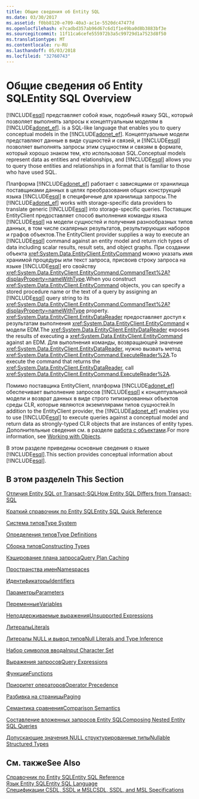 ```yaml
---
title: Общие сведения об Entity SQL
ms.date: 03/30/2017
ms.assetid: f0bb8120-e709-40a3-ac1e-5520dc47477d
ms.openlocfilehash: e7cadbd357ab96d67c6d1f1e49ba0d8b3883bf3e
ms.sourcegitcommit: 11f11ca6cefe555972b3a5c99729d1a7523d8f50
ms.translationtype: MT
ms.contentlocale: ru-RU
ms.lasthandoff: 05/03/2018
ms.locfileid: "32760743"
---
```

# <a name="entity-sql-overview"></a><span data-ttu-id="e1258-102">Общие сведения об Entity SQL</span><span class="sxs-lookup"><span data-stu-id="e1258-102">Entity SQL Overview</span></span>
[!INCLUDE[esql](../../../../../../includes/esql-md.md)]<span data-ttu-id="e1258-103"> представляет собой язык, подобный языку SQL, который позволяет выполнять запросы к концептуальным моделям в [!INCLUDE[adonet_ef](../../../../../../includes/adonet-ef-md.md)].</span><span class="sxs-lookup"><span data-stu-id="e1258-103"> is a SQL-like language that enables you to query conceptual models in the [!INCLUDE[adonet_ef](../../../../../../includes/adonet-ef-md.md)].</span></span> <span data-ttu-id="e1258-104">Концептуальные модели представляют данные в виде сущностей и связей, и [!INCLUDE[esql](../../../../../../includes/esql-md.md)] позволяет выполнять запросы этим сущностям и связям в формате, который хорошо знаком тем, кто использовал SQL.</span><span class="sxs-lookup"><span data-stu-id="e1258-104">Conceptual models represent data as entities and relationships, and [!INCLUDE[esql](../../../../../../includes/esql-md.md)] allows you to query those entities and relationships in a format that is familiar to those who have used SQL.</span></span>  
  
 <span data-ttu-id="e1258-105">Платформа [!INCLUDE[adonet_ef](../../../../../../includes/adonet-ef-md.md)] работает с зависящими от хранилища поставщиками данных в целях преобразования общих конструкций языка [!INCLUDE[esql](../../../../../../includes/esql-md.md)] в специфичные для хранилища запросы.</span><span class="sxs-lookup"><span data-stu-id="e1258-105">The [!INCLUDE[adonet_ef](../../../../../../includes/adonet-ef-md.md)] works with storage-specific data providers to translate generic [!INCLUDE[esql](../../../../../../includes/esql-md.md)] into storage-specific queries.</span></span> <span data-ttu-id="e1258-106">Поставщик EntityClient предоставляет способ выполнения команды языка [!INCLUDE[esql](../../../../../../includes/esql-md.md)] на модели сущностей и получения разнообразных типов данных, в том числе скалярных результатов, результирующих наборов и графов объектов.</span><span class="sxs-lookup"><span data-stu-id="e1258-106">The EntityClient provider supplies a way to execute an [!INCLUDE[esql](../../../../../../includes/esql-md.md)] command against an entity model and return rich types of data including scalar results, result sets, and object graphs.</span></span> <span data-ttu-id="e1258-107">При создании объекта <xref:System.Data.EntityClient.EntityCommand> можно указать имя хранимой процедуры или текст запроса, присвоив строку запроса на языке [!INCLUDE[esql](../../../../../../includes/esql-md.md)] его свойству <xref:System.Data.EntityClient.EntityCommand.CommandText%2A?displayProperty=nameWithType>.</span><span class="sxs-lookup"><span data-stu-id="e1258-107">When you construct <xref:System.Data.EntityClient.EntityCommand> objects, you can specify a stored procedure name or the text of a query by assigning an [!INCLUDE[esql](../../../../../../includes/esql-md.md)] query string to its <xref:System.Data.EntityClient.EntityCommand.CommandText%2A?displayProperty=nameWithType> property.</span></span> <span data-ttu-id="e1258-108"><xref:System.Data.EntityClient.EntityDataReader> предоставляет доступ к результатам выполнения <xref:System.Data.EntityClient.EntityCommand> к модели EDM.</span><span class="sxs-lookup"><span data-stu-id="e1258-108">The <xref:System.Data.EntityClient.EntityDataReader> exposes the results of executing a <xref:System.Data.EntityClient.EntityCommand> against an EDM.</span></span> <span data-ttu-id="e1258-109">Для выполнения команды, возвращающей значение <xref:System.Data.EntityClient.EntityDataReader>, нужно вызвать метод <xref:System.Data.EntityClient.EntityCommand.ExecuteReader%2A>.</span><span class="sxs-lookup"><span data-stu-id="e1258-109">To execute the command that returns the <xref:System.Data.EntityClient.EntityDataReader>, call <xref:System.Data.EntityClient.EntityCommand.ExecuteReader%2A>.</span></span>  
  
 <span data-ttu-id="e1258-110">Помимо поставщика EntityClient, платформа [!INCLUDE[adonet_ef](../../../../../../includes/adonet-ef-md.md)] обеспечивает выполнение запросов [!INCLUDE[esql](../../../../../../includes/esql-md.md)] к концептуальной модели и возврат данных в виде строго типизированных объектов среды CLR, которые являются экземплярами типов сущностей.</span><span class="sxs-lookup"><span data-stu-id="e1258-110">In addition to the EntityClient provider, the [!INCLUDE[adonet_ef](../../../../../../includes/adonet-ef-md.md)] enables you to use [!INCLUDE[esql](../../../../../../includes/esql-md.md)] to execute queries against a conceptual model and return data as strongly-typed CLR objects that are instances of entity types.</span></span> <span data-ttu-id="e1258-111">Дополнительные сведения см. в разделе [работа с объектами](../../../../../../docs/framework/data/adonet/ef/working-with-objects.md).</span><span class="sxs-lookup"><span data-stu-id="e1258-111">For more information, see [Working with Objects](../../../../../../docs/framework/data/adonet/ef/working-with-objects.md).</span></span>  
  
 <span data-ttu-id="e1258-112">В этом разделе приведены основные сведения о языке [!INCLUDE[esql](../../../../../../includes/esql-md.md)].</span><span class="sxs-lookup"><span data-stu-id="e1258-112">This section provides conceptual information about [!INCLUDE[esql](../../../../../../includes/esql-md.md)].</span></span>  
  
## <a name="in-this-section"></a><span data-ttu-id="e1258-113">В этом разделе</span><span class="sxs-lookup"><span data-stu-id="e1258-113">In This Section</span></span>  
 [<span data-ttu-id="e1258-114">Отличия Entity SQL от Transact-SQL</span><span class="sxs-lookup"><span data-stu-id="e1258-114">How Entity SQL Differs from Transact-SQL</span></span>](../../../../../../docs/framework/data/adonet/ef/language-reference/how-entity-sql-differs-from-transact-sql.md)  
  
 [<span data-ttu-id="e1258-115">Краткий справочник по Entity SQL</span><span class="sxs-lookup"><span data-stu-id="e1258-115">Entity SQL Quick Reference</span></span>](../../../../../../docs/framework/data/adonet/ef/language-reference/entity-sql-quick-reference.md)  
  
 [<span data-ttu-id="e1258-116">Система типов</span><span class="sxs-lookup"><span data-stu-id="e1258-116">Type System</span></span>](../../../../../../docs/framework/data/adonet/ef/language-reference/type-system-entity-sql.md)  
  
 [<span data-ttu-id="e1258-117">Определения типов</span><span class="sxs-lookup"><span data-stu-id="e1258-117">Type Definitions</span></span>](../../../../../../docs/framework/data/adonet/ef/language-reference/type-definitions-entity-sql.md)  
  
 [<span data-ttu-id="e1258-118">Сборка типов</span><span class="sxs-lookup"><span data-stu-id="e1258-118">Constructing Types</span></span>](../../../../../../docs/framework/data/adonet/ef/language-reference/constructing-types-entity-sql.md)  
  
 [<span data-ttu-id="e1258-119">Кэширование плана запроса</span><span class="sxs-lookup"><span data-stu-id="e1258-119">Query Plan Caching</span></span>](../../../../../../docs/framework/data/adonet/ef/language-reference/query-plan-caching-entity-sql.md)  
  
 [<span data-ttu-id="e1258-120">Пространства имен</span><span class="sxs-lookup"><span data-stu-id="e1258-120">Namespaces</span></span>](../../../../../../docs/framework/data/adonet/ef/language-reference/namespaces-entity-sql.md)  
  
 [<span data-ttu-id="e1258-121">Идентификаторы</span><span class="sxs-lookup"><span data-stu-id="e1258-121">Identifiers</span></span>](../../../../../../docs/framework/data/adonet/ef/language-reference/identifiers-entity-sql.md)  
  
 [<span data-ttu-id="e1258-122">Параметры</span><span class="sxs-lookup"><span data-stu-id="e1258-122">Parameters</span></span>](../../../../../../docs/framework/data/adonet/ef/language-reference/parameters-entity-sql.md)  
  
 [<span data-ttu-id="e1258-123">Переменные</span><span class="sxs-lookup"><span data-stu-id="e1258-123">Variables</span></span>](../../../../../../docs/framework/data/adonet/ef/language-reference/variables-entity-sql.md)  
  
 [<span data-ttu-id="e1258-124">Неподдерживаемые выражения</span><span class="sxs-lookup"><span data-stu-id="e1258-124">Unsupported Expressions</span></span>](../../../../../../docs/framework/data/adonet/ef/language-reference/unsupported-expressions-entity-sql.md)  
  
 [<span data-ttu-id="e1258-125">Литералы</span><span class="sxs-lookup"><span data-stu-id="e1258-125">Literals</span></span>](../../../../../../docs/framework/data/adonet/ef/language-reference/literals-entity-sql.md)  
  
 [<span data-ttu-id="e1258-126">Литералы NULL и вывод типов</span><span class="sxs-lookup"><span data-stu-id="e1258-126">Null Literals and Type Inference</span></span>](../../../../../../docs/framework/data/adonet/ef/language-reference/null-literals-and-type-inference-entity-sql.md)  
  
 [<span data-ttu-id="e1258-127">Набор символов ввода</span><span class="sxs-lookup"><span data-stu-id="e1258-127">Input Character Set</span></span>](../../../../../../docs/framework/data/adonet/ef/language-reference/input-character-set-entity-sql.md)  
  
 [<span data-ttu-id="e1258-128">Выражения запросов</span><span class="sxs-lookup"><span data-stu-id="e1258-128">Query Expressions</span></span>](../../../../../../docs/framework/data/adonet/ef/language-reference/query-expressions-entity-sql.md)  
  
 [<span data-ttu-id="e1258-129">Функции</span><span class="sxs-lookup"><span data-stu-id="e1258-129">Functions</span></span>](../../../../../../docs/framework/data/adonet/ef/language-reference/functions-entity-sql.md)  
  
 [<span data-ttu-id="e1258-130">Приоритет операторов</span><span class="sxs-lookup"><span data-stu-id="e1258-130">Operator Precedence</span></span>](../../../../../../docs/framework/data/adonet/ef/language-reference/operator-precedence-entity-sql.md)  
  
 [<span data-ttu-id="e1258-131">Разбивка на страницы</span><span class="sxs-lookup"><span data-stu-id="e1258-131">Paging</span></span>](../../../../../../docs/framework/data/adonet/ef/language-reference/paging-entity-sql.md)  
  
 [<span data-ttu-id="e1258-132">Семантика сравнения</span><span class="sxs-lookup"><span data-stu-id="e1258-132">Comparison Semantics</span></span>](../../../../../../docs/framework/data/adonet/ef/language-reference/comparison-semantics-entity-sql.md)  
  
 [<span data-ttu-id="e1258-133">Составление вложенных запросов Entity SQL</span><span class="sxs-lookup"><span data-stu-id="e1258-133">Composing Nested Entity SQL Queries</span></span>](../../../../../../docs/framework/data/adonet/ef/language-reference/composing-nested-entity-sql-queries.md)  
  
 [<span data-ttu-id="e1258-134">Допускающие значения NULL структурированные типы</span><span class="sxs-lookup"><span data-stu-id="e1258-134">Nullable Structured Types</span></span>](../../../../../../docs/framework/data/adonet/ef/language-reference/nullable-structured-types-entity-sql.md)  
  
## <a name="see-also"></a><span data-ttu-id="e1258-135">См. также</span><span class="sxs-lookup"><span data-stu-id="e1258-135">See Also</span></span>  
 [<span data-ttu-id="e1258-136">Справочник по Entity SQL</span><span class="sxs-lookup"><span data-stu-id="e1258-136">Entity SQL Reference</span></span>](../../../../../../docs/framework/data/adonet/ef/language-reference/entity-sql-reference.md)  
 [<span data-ttu-id="e1258-137">Язык Entity SQL</span><span class="sxs-lookup"><span data-stu-id="e1258-137">Entity SQL Language</span></span>](../../../../../../docs/framework/data/adonet/ef/language-reference/entity-sql-language.md)  
 [<span data-ttu-id="e1258-138">Спецификации CSDL, SSDL и MSL</span><span class="sxs-lookup"><span data-stu-id="e1258-138">CSDL, SSDL, and MSL Specifications</span></span>](../../../../../../docs/framework/data/adonet/ef/language-reference/csdl-ssdl-and-msl-specifications.md)
